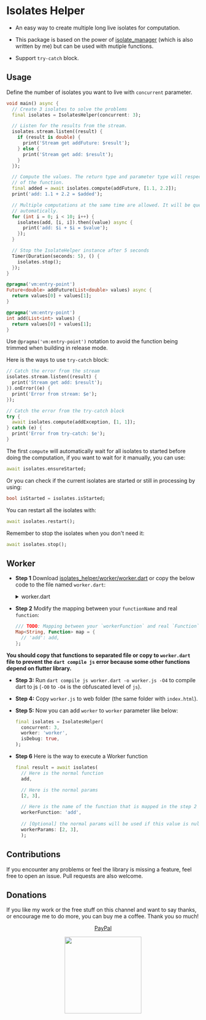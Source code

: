 # Isolates Helper

* An easy way to create multiple long live isolates for computation.

* This package is based on the power of [isolate_manager](https://pub.dev/packages/isolate_manager) (which is also written by me) but can be used with mutiple functions.

* Support `try-catch` block.

## Usage

Define the number of isolates you want to live with `concurrent` parameter.

``` dart
void main() async {
  // Create 3 isolates to solve the problems
  final isolates = IsolatesHelper(concurrent: 3);

  // Listen for the results from the stream.
  isolates.stream.listen((result) {
    if (result is double) {
      print('Stream get addFuture: $result');
    } else {
      print('Stream get add: $result');
    }
  });

  // Compute the values. The return type and parameter type will respect the type
  // of the function.
  final added = await isolates.compute(addFuture, [1.1, 2.2]);
  print('add: 1.1 + 2.2 = $added');

  // Multiple computations at the same time are allowed. It will be queued
  // automatically.
  for (int i = 0; i < 10; i++) {
    isolates(add, [i, i]).then((value) async {
      print('add: $i + $i = $value');
    });
  }

  // Stop the IsolateHelper instance after 5 seconds
  Timer(Duration(seconds: 5), () {
    isolates.stop();
  });
}

@pragma('vm:entry-point')
Future<double> addFuture(List<double> values) async {
  return values[0] + values[1];
}

@pragma('vm:entry-point')
int add(List<int> values) {
  return values[0] + values[1];
}
```

Use `@pragma('vm:entry-point')` notation to avoid the function being trimmed when building in release mode.

Here is the ways to use `try-catch` block:

``` dart
// Catch the error from the stream
isolates.stream.listen((result) {
  print('Stream get add: $result');
}).onError((e) {
  print('Error from stream: $e');
});

// Catch the error from the try-catch block
try {
  await isolates.compute(addException, [1, 1]);
} catch (e) {
  print('Error from try-catch: $e');
}
```

The first `compute` will automatically wait for all isolates to started before doing the computation, if you want to wait for it manually, you can use:

``` dart
await isolates.ensureStarted;
```

Or you can check if the current isolates are started or still in processing by using:

``` dart
bool isStarted = isolates.isStarted;
```

You can restart all the isolates with:

``` Dart
await isolates.restart();
```

Remember to stop the isolates when you don't need it:

``` Dart
await isolates.stop();
```

## Worker

* **Step 1** Download [isolates_helper/worker/worker.dart](https://raw.githubusercontent.com/vursin/isolates_helper/main/worker/worker.dart) or copy the below code to the file named `worker.dart`:

  <details>
  
  <summary>worker.dart</summary>

  ``` dart
  // ignore_for_file: avoid_web_libraries_in_flutter, depend_on_referenced_packages

  import 'dart:async';
  import 'dart:html' as html;
  import 'dart:js' as js;

  import 'package:isolate_manager/isolate_manager.dart';
  import 'package:js/js.dart' as pjs;
  import 'package:js/js_util.dart' as js_util;

  @pjs.JS('self')
  external dynamic get globalScopeSelf;

  /// ============================================
  /// dart compile js worker.dart -o worker.js -O4
  /// ============================================

  /// TODO: Mapping between your `workerFunction` and real `Function`
  Map<String, Function> map = {
    // 'add': add,
  };

  /// In most cases you don't need to modify this function
  main() {
    callbackToStream('onmessage', (html.MessageEvent e) {
      return js_util.getProperty(e, 'data');
    }).listen((message) async {
      final Completer completer = Completer();
      completer.future.then(
        (value) => jsSendMessage(value),
        onError: (err, stack) =>
            jsSendMessage(IsolateException(err, stack).toJson()),
      );
      try {
        final function = map[message[0]] as Function;
        final params = message[1];
        completer.complete(function(params));
      } catch (err, stack) {
        jsSendMessage(IsolateException(err, stack).toJson());
      }
    });
  }

  /// Internal function
  Stream<T> callbackToStream<J, T>(
      String name, T Function(J jsValue) unwrapValue) {
    var controller = StreamController<T>.broadcast(sync: true);
    js_util.setProperty(js.context['self'], name, js.allowInterop((J event) {
      controller.add(unwrapValue(event));
    }));
    return controller.stream;
  }

  /// Internal function
  void jsSendMessage(dynamic m) {
    js.context.callMethod('postMessage', [m]);
  }

  ```

  </details>

* **Step 2** Modify the mapping between your `functionName` and real `function`:

  ```dart 
  /// TODO: Mapping between your `workerFunction` and real `Function`
  Map<String, Function> map = {
    // 'add': add,
  };
  ```

 **You should copy that functions to separated file or copy to `worker.dart` file to prevent the `dart compile js` error because some other functions depend on flutter library.**

* **Step 3:** Run `dart compile js worker.dart -o worker.js -O4` to compile dart to js (`-O0` to `-O4` is the obfuscated level of `js`).
* **Step 4:** Copy `worker.js` to web folder (the same folder with `index.html`).
* **Step 5:** Now you can add `worker` to `worker` parameter like below:

  ``` dart
  final isolates = IsolatesHelper(
    concurrent: 3,
    worker: 'worker',
    isDebug: true,
  );
  ```

* **Step 6** Here is the way to execute a Worker function

  ``` dart
  final result = await isolates(
    // Here is the normal function
    add, 

    // Here is the normal params
    [2, 3], 

    // Here is the name of the function that is mapped in the step 2
    workerFunction: 'add',
    
    // [Optional] the normal params will be used if this value is null
    workerParams: [2, 3], 
    );
  ```

## Contributions

If you encounter any problems or feel the library is missing a feature, feel free to open an issue. Pull requests are also welcome.

## Donations

If you like my work or the free stuff on this channel and want to say thanks, or encourage me to do more, you can buy me a coffee. Thank you so much!

<p align='center'><a href="https://paypal.me/lamnhan066">PayPal</a></p>
<p align='center'><a href="https://www.buymeacoffee.com/vursin"><img src="https://img.buymeacoffee.com/button-api/?text=Buy me a coffee&emoji=&slug=vursin&button_colour=5F7FFF&font_colour=ffffff&font_family=Cookie&outline_colour=000000&coffee_colour=FFDD00" width="200"></a></p>
